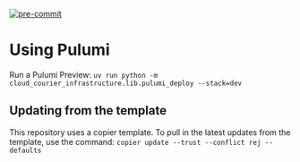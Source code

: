 [![pre-commit](https://img.shields.io/badge/pre--commit-enabled-brightgreen?logo=pre-commit&logoColor=white)](https://github.com/pre-commit/pre-commit)







# Using Pulumi
Run a Pulumi Preview: `uv run python -m cloud_courier_infrastructure.lib.pulumi_deploy --stack=dev`

## Updating from the template
This repository uses a copier template. To pull in the latest updates from the template, use the command:
`copier update --trust --conflict rej --defaults`
